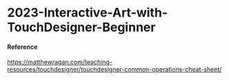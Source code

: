 # 2023-Interactive-Art-with-TouchDesigner-Beginner

#### Reference
https://matthewragan.com/teaching-resources/touchdesigner/touchdesigner-common-operations-cheat-sheet/
